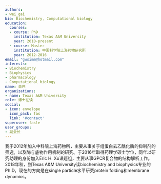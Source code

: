 ```yaml
---
authors:
- wei_gai
bio: Biochemistry, Computational biology
education:
  courses:
  - course: PhD
    institution: Texas A&M University
    year: 2018-present
  - course: Master
    institution: 中国科学院上海药物研究所
    year: 2012-2016
email: "gwsimm@hotmail.com"
interests:
- Biochemistry
- Biophysics
- pharmacology
- Computational biology
name: 盖伟
organizations:
- name: Texas A&M University
role: 博士在读
social:
- icon: envelope
  icon_pack: fas
  link: '#contact'
superuser: fasle
user_groups:
- 副会长
---
```


我于2012年加入中科院上海药物所，主要从事关于组蛋白去乙酰化酶的抑制剂的筛选，以及酶与底物作用机制的研究。于2016年取得药理学硕士学位，同年以研究助理的身份加入Eric H. Xu课题组，主要从事GPCR复合物的结构解析工作。2018年秋，到Texas A&M University读biochemistry and biophysics专业的Ph.D，现在的方向是在single particle水平研究protein folding和membrane dynamics。


